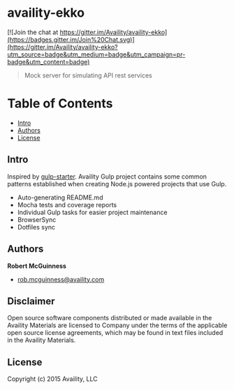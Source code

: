 # availity-ekko

[![Join the chat at https://gitter.im/Availity/availity-ekko](https://badges.gitter.im/Join%20Chat.svg)](https://gitter.im/Availity/availity-ekko?utm_source=badge&utm_medium=badge&utm_campaign=pr-badge&utm_content=badge)

> Mock server for simulating API rest services

# Table of Contents
  * [Intro](#intro)
  * [Authors](#authors)
  * [License](#license)


## Intro
Inspired by [gulp-starter](https://github.com/greypants/gulp-starter). Availity Gulp project contains some common patterns established when creating Node.js powered projects that use Gulp.

* Auto-generating README.md
* Mocha tests and coverage reports
* Individual Gulp tasks for easier project maintenance
* BrowserSync
* Dotfiles sync

## Authors

**Robert McGuinness**
+ [rob.mcguinness@availity.com](rob.mcguinness@availity.com)

## Disclaimer

Open source software components distributed or made available in the Availity Materials are licensed to Company under the terms of the applicable open source license agreements, which may be found in text files included in the Availity Materials.

## License
Copyright (c) 2015 Availity, LLC

